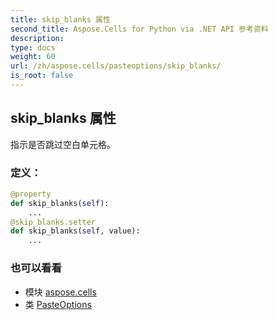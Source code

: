 ```yaml
---
title: skip_blanks 属性
second_title: Aspose.Cells for Python via .NET API 参考资料
description:
type: docs
weight: 60
url: /zh/aspose.cells/pasteoptions/skip_blanks/
is_root: false
---
```

## skip_blanks 属性

指示是否跳过空白单元格。
### 定义：
```python
@property
def skip_blanks(self):
    ...
@skip_blanks.setter
def skip_blanks(self, value):
    ...
```

### 也可以看看
* 模块 [aspose.cells](../../)
* 类 [PasteOptions](/cells/python-net/zh/aspose.cells/pasteoptions)
